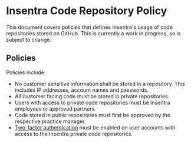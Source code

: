 # Insentra Code Repository Policy
This document covers policies that defines Insentra's usage of code repositories stored on GitHub. This is currently a work in progress, so is subject to change.

## Policies
Policies include:
* No customer sensitive information shall be stored in a repository. This includes IP addresses, account names and passwords.
* All customer facing code must be stored in private repositories.
* Users with access to private code repositories must be Insentra employees or approved partners.
* Code stored in public repositories must first be approved by the respective practice manager.
* [Two-factor authentication](https://github.com/settings/two_factor_authentication/configure) must be enabled on user accounts with access to the Insentra private code repositories.
